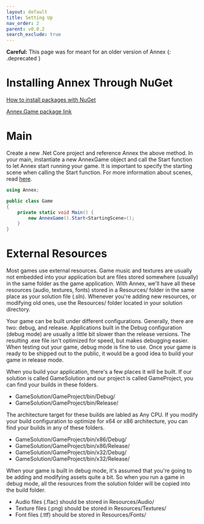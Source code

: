 ```yaml
---
layout: default
title: Setting Up
nav_order: 2
parent: v0.0.2
search_exclude: true
---
```


**Careful:** This page was for meant for an older version of Annex
{: .deprecated }

# Installing Annex Through NuGet
[How to install packages with NuGet](https://docs.microsoft.com/en-us/nuget/quickstart/install-and-use-a-package-in-visual-studio)

[Annex.Game package link](https://www.nuget.org/packages/Annex.Game/)

# Main
Create a new .Net Core project and reference Annex the above method.
In your main, instantiate a new AnnexGame object and call the Start function to let Annex start running your game. It is important to specify the starting scene when calling the Start function. For more information about scenes, read [here](https://github.com/MatthewChrobak/Annex/wiki/Scenes).

```cs
using Annex;

public class Game
{
    private static void Main() {
        new AnnexGame().Start<StartingScene>();
    }
}
```

# External Resources
Most games use external resources. Game music and textures are usually not embedded into your application but are files stored somewhere (usually) in the same folder as the game application. With Annex, we'll have all these resources (audio, textures, fonts) stored in a Resources/ folder in the same place as your solution file (.sln). Whenever you're adding new resources, or modifying old ones, use the Resources/ folder located in your solution directory.

Your game can be built under different configurations. Generally, there are two: debug, and release. Applications built in the Debug configuration (debug mode) are usually a little bit slower than the release versions. The resulting .exe file isn't optimized for speed, but makes debugging easier. When testing out your game, debug mode is fine to use. Once your game is ready to be shipped out to the public, it would be a good idea to build your game in release mode.

When you build your application, there's a few places it will be built. If our solution is called GameSolution and our project is called GameProject, you can find your builds in these folders.

* GameSolution/GameProject/bin/Debug/
* GameSolution/GameProject/bin/Release/

The architecture target for these builds are labled as Any CPU. If you modify your build configuration to optimize for x64 or x86 architecture, you can find your builds in any of these folders.

* GameSolution/GameProject/bin/x86/Debug/
* GameSolution/GameProject/bin/x86/Release/
* GameSolution/GameProject/bin/x32/Debug/
* GameSolution/GameProject/bin/x32/Release/

When your game is built in debug mode, it's assumed that you're going to be adding and modifying assets quite a bit. So when you run a game in debug mode, all the resources from the solution folder will be copied into the build folder.

* Audio files (.flac) should be stored in Resources/Audio/
* Texture files (.png) should be stored in Resources/Textures/
* Font files (.ttf) should be stored in Resources/Fonts/